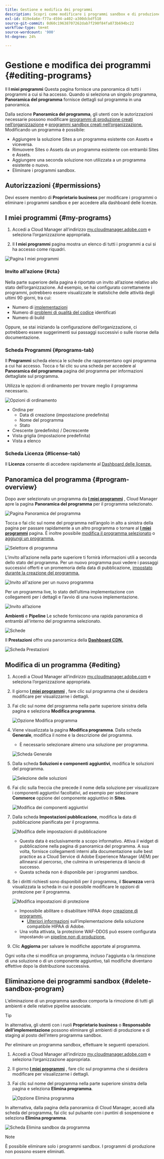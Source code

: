 ```yaml
---
title: Gestione e modifica dei programmi
description: Scopri come modificare i programmi sandbox e di produzione per apportare modifiche alle opzioni dopo averli creati.
exl-id: 819e4a6e-f77a-4594-a402-a300dcbdf510
source-git-commit: 0d60c19638707262dab7f290f84fa873b694bc22
workflow-type: tm+mt
source-wordcount: '900'
ht-degree: 24%

---
```



# Gestione e modifica dei programmi {#editing-programs}

Il **I miei programmi** Questa pagina fornisce una panoramica di tutti i programmi a cui si ha accesso. Quando si seleziona un singolo programma, **Panoramica del programma** fornisce dettagli sul programma in una panoramica.

Dalla sezione **Panoramica del programma**, gli utenti con le autorizzazioni necessarie possono modificare [programmi di produzione creati nell’organizzazione](creating-production-programs.md) e [programmi sandbox creati nell’organizzazione.](creating-sandbox-programs.md) Modificando un programma è possibile:

* Aggiungere la soluzione Sites a un programma esistente con Assets e viceversa.
* Rimuovere Sites o Assets da un programma esistente con entrambi Sites e Assets.
* Aggiungere una seconda soluzione non utilizzata a un programma esistente o nuovo.
* Eliminare i programmi sandbox.

## Autorizzazioni {#permissions}

Devi essere membro di **Proprietario business** per modificare i programmi o eliminare i programmi sandbox e per accedere alla dashboard delle licenze.

## I miei programmi {#my-programs}

1. Accedi a Cloud Manager all’indirizzo [my.cloudmanager.adobe.com](https://my.cloudmanager.adobe.com/) e seleziona l’organizzazione appropriata.

1. Il **I miei programmi** pagina mostra un elenco di tutti i programmi a cui si ha accesso come riquadri.

![Pagina I miei programmi](/help/implementing/cloud-manager/assets/my-programs.png)

### Invito all’azione {#cta}

Nella parte superiore della pagina è riportato un invito all’azione relativo allo stato dell’organizzazione. Ad esempio, se hai configurato correttamente i programmi, potrebbero essere visualizzate le statistiche delle attività degli ultimi 90 giorni, tra cui:

* Numero di [implementazioni](/help/implementing/cloud-manager/deploy-code.md)
* Numero di [problemi di qualità del codice](/help/implementing/cloud-manager/code-quality-testing.md) identificati
* Numero di build

Oppure, se stai iniziando la configurazione dell’organizzazione, ci potrebbero essere suggerimenti sui passaggi successivi o sulle risorse della documentazione.

### Scheda Programmi {#programs-tab}

Il **Programmi** scheda elenca le schede che rappresentano ogni programma a cui hai accesso. Tocca o fai clic su una scheda per accedere al **Panoramica del programma** pagina del programma per informazioni dettagliate sul programma.

Utilizza le opzioni di ordinamento per trovare meglio il programma necessario.

![Opzioni di ordinamento](/help/implementing/cloud-manager/assets/my-programs-sorting.png)

* Ordina per
   * Data di creazione (impostazione predefinita)
   * Nome del programma
   * Stato
* Crescente (predefinito) / Decrescente
* Vista griglia (impostazione predefinita)
* Vista a elenco 

### Scheda Licenza {#license-tab}

Il **Licenza** consente di accedere rapidamente al [Dashboard delle licenze.](/help/implementing/cloud-manager/license-dashboard.md)

## Panoramica del programma {#program-overview}

Dopo aver selezionato un programma da **[I miei programmi](#my-programs)** , Cloud Manager apre la pagina **Panoramica del programma** per il programma selezionato.

![Pagina Panoramica del programma](/help/implementing/cloud-manager/assets/program-overview.png)

Tocca o fai clic sul nome del programma nell’angolo in alto a sinistra della pagina per passare rapidamente a un altro programma o tornare al **[I miei programmi](#my-programs)** pagina. È inoltre possibile [modifica il programma selezionato](#editing) o [aggiungi un programma.](/help/implementing/cloud-manager/getting-access-to-aem-in-cloud/creating-production-programs.md)

![Selettore di programma](/help/implementing/cloud-manager/assets/program-switcher.png)

L’invito all’azione nella parte superiore ti fornirà informazioni utili a seconda dello stato del programma. Per un nuovo programma puoi vedere i passaggi successivi offerti e un promemoria della data di pubblicazione, [impostato durante la creazione del programma.](/help/implementing/cloud-manager/getting-access-to-aem-in-cloud/editing-programs.md)

![Invito all&#39;azione per un nuovo programma](/help/implementing/cloud-manager/assets/info-banner-new-program.png)

Per un programma live, lo stato dell’ultima implementazione con collegamenti per i dettagli e l’avvio di una nuova implementazione.

![Invito all’azione](/help/implementing/cloud-manager/assets/info-banner.png)

**Ambienti** e **Pipeline** Le schede forniscono una rapida panoramica di entrambi all&#39;interno del programma selezionato.

![Schede](/help/implementing/cloud-manager/assets/environments-pipelines.png)

Il **Prestazioni** offre una panoramica della **[Dashboard CDN.](/help/implementing/cloud-manager/cdn-performance.md)**

![Scheda Prestazioni](/help/implementing/cloud-manager/assets/cdn-performance-dashboard.png)

## Modifica di un programma {#editing}

1. Accedi a Cloud Manager all’indirizzo [my.cloudmanager.adobe.com](https://my.cloudmanager.adobe.com/) e seleziona l’organizzazione appropriata.

1. Il giorno **[I miei programmi](#my-programs)** , fare clic sul programma che si desidera modificare per visualizzarne i dettagli.

1. Fai clic sul nome del programma nella parte superiore sinistra della pagina e seleziona **Modifica programma**.

   ![Opzione Modifica programma](assets/edit-program-overview.png)

1. Viene visualizzata la pagina **Modifica programma**. Dalla scheda **Generale**, modifica il nome e la descrizione del programma.

   * È necessario selezionare almeno una soluzione per programma.

   ![Scheda Generale](assets/edit-program-prod1.png)

1. Dalla scheda **Soluzioni e componenti aggiuntivi**, modifica le soluzioni del programma.

   ![Selezione delle soluzioni](assets/edit-prg.png)

1. Fai clic sulla freccia che precede il nome della soluzione per visualizzare i componenti aggiuntivi facoltativi, ad esempio per selezionare **Commerce** opzione del componente aggiuntivo in **Sites**.

   ![Modifica dei componenti aggiuntivi](assets/edit-program-add-on.png)

1. Dalla scheda **Impostazioni pubblicazione**, modifica la data di pubblicazione pianificata per il programma.

   ![Modifica delle impostazioni di pubblicazione](assets/edit-program-go-live.png)

   * Questa data è esclusivamente a scopo informativo. Attiva il widget di pubblicazione nella pagina di panoramica del programma. A sua volta, fornisce collegamenti interni alla documentazione sulle best practice as a Cloud Service di Adobe Experience Manager (AEM) per allinearsi al percorso, che culmina in un’esperienza di lancio di successo.
   * Questa scheda non è disponibile per i programmi sandbox.

1. Se i diritti richiesti sono disponibili per il programma, il **Sicurezza** verrà visualizzata la scheda in cui è possibile modificare le opzioni di protezione per il programma.

   ![Modifica impostazioni di protezione](assets/edit-program-security.png)

   * Impossibile abilitare o disabilitare HIPAA dopo [creazione di programmi.](/help/implementing/cloud-manager/getting-access-to-aem-in-cloud/creating-production-programs.md)
      * [Ulteriori informazioni](https://www.adobe.com/go/hipaa-ready_it) sull’implementazione della soluzione compatibile HIPAA di Adobe.
   * Una volta attivata, la protezione WAF-DDOS può essere configurata impostando un [pipeline non di produzione.](/help/implementing/cloud-manager/configuring-pipelines/configuring-non-production-pipelines.md)

1. Clic **Aggiorna** per salvare le modifiche apportate al programma.

Ogni volta che si modifica un programma, incluso l&#39;aggiunta o la rimozione di una soluzione o di un componente aggiuntivo, tali modifiche diventano effettive dopo la distribuzione successiva.

## Eliminazione dei programmi sandbox {#delete-sandbox-program}

L’eliminazione di un programma sandbox comporta la rimozione di tutti gli ambienti e delle relative pipeline associate.

>[!TIP]
>
>In alternativa, gli utenti con i ruoli **Proprietario business** o **Responsabile dell’implementazione** possono eliminare gli ambienti di produzione e di staging al posto dell’intero programma sandbox.

Per eliminare un programma sandbox, effettuare le seguenti operazioni.

1. Accedi a Cloud Manager all’indirizzo [my.cloudmanager.adobe.com](https://my.cloudmanager.adobe.com/) e seleziona l’organizzazione appropriata.

1. Il giorno **[I miei programmi](#my-programs)** , fare clic sul programma che si desidera modificare per visualizzarne i dettagli.

1. Fai clic sul nome del programma nella parte superiore sinistra della pagina e seleziona **Elimina programma**.

   ![Opzione Elimina programma](assets/delete-sandbox1.png)

In alternativa, dalla pagina della panoramica di Cloud Manager, accedi alla scheda del programma, fai clic sul pulsante con i puntini di sospensione e seleziona **Elimina programma**.

![Scheda Elimina sandbox da programma](assets/delete-sandbox2.png)

>[!NOTE]
>
>È possibile eliminare solo i programmi sandbox. I programmi di produzione non possono essere eliminati.

